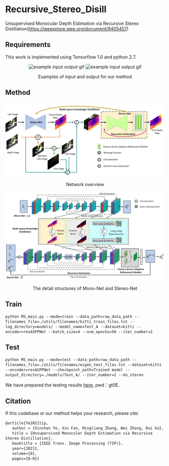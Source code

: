 # Recursive_Stereo_Disill
Unsupervised Monocular Depth Estimation via Recursive Stereo Distillation(https://ieeexplore.ieee.org/document/9405457)
## Requirements
This work is implemented using Tensorflow 1.0 and python 2.7.

<p align="center">
  <img src="images/Color_image.gif" alt="example input output gif" width="400" />
  <img src="images/Ous_distill.gif" alt="example input output gif" width="400" />
</p>
<p align="center">Examples of input and output for our method</p>

## Method
<p align="center">
  <img src="images/framework.png" alt="frameworkpng" width="800" />
</p>
<p align="center">Network overview</p>
<p align="center">
  <img src="images/fdetails.png" alt="fdetails" width="800" />
</p>
<p align="center">The detail structures of Mono-Net and Stereo-Net</p>

## Train
```
python MS_main.py --mode=train --data_path=raw_data_path --filenames_file=./utils/filenames/kitti_train_files.txt --log_directory=models/ --model_name=Test_A --dataset=kitti --encoder=resASPPNet --batch_size=4 --num_epochs=50 --iter_number=2
```
## Test
```
python MS_main.py --mode=test --data_path=raw_data_path --filenames_file=./utils/filenames/eigen_test_files.txt --dataset=kitti --encoder=resASPPNet --checkpoint_path=Trained model --output_directory=./models/Test_A/ --iter_number=2 --do_stereo
```

We have prepared the testing results [here](https://pan.baidu.com/s/1dygNvYEmTAwStvI6q0o9mw), pwd：gt0E.
## Citation

If this codebase or our method helps your research, please cite:
```
@article{Ye2021tip,
   author = {Xinchen Ye, Xin Fan, Mingliang Zhang, Wei Zhong, Rui Xu},
   title = {Unsupervised Monocular Depth Estimation via Recursive Stereo Distillation},
   booktitle = {IEEE Trans. Image Processing (TIP)},
   year={2021}, 
   volume={0}, 
   pages={0-0}}
```







  

